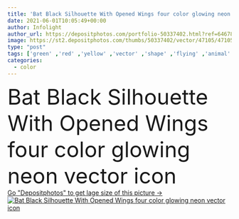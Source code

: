 ```yaml
---
title: 'Bat Black Silhouette With Opened Wings four color glowing neon vector icon'
date: 2021-06-01T10:05:49+00:00
author: Infolight
author_url: https://depositphotos.com/portfolio-50337402.html?ref=64678756
image: https://st2.depositphotos.com/thumbs/50337402/vector/47105/471054484/api_thumb_450.jpg?forcejpeg=true
type: "post"
tags: ['green' ,'red' ,'yellow' ,'vector' ,'shape' ,'flying' ,'animal' ,'black' ,'silhouette' ,'animals' ,'icon' ,'night' ,'glow' ,'random' ,'wings' ,'bat' ,'logo' ,'neon' ,'eps' ,'premium' ]
categories: 
  - color
---
```

<div aling="center">
            <font size="60"> Bat Black Silhouette With Opened Wings four color glowing neon vector icon</font>   
</div>
<div>
    <a href='https://st2.depositphotos.com/thumbs/50337402/vector/47105/471054484/api_thumb_450.jpg?forcejpeg=true?ref=64678756' target=_blank > Go "Depositphotos" to get lage size of this picture ->
        <img href='https://st2.depositphotos.com/thumbs/50337402/vector/47105/471054484/api_thumb_450.jpg?forcejpeg=true?ref=64678756' src='https://st2.depositphotos.com/50337402/47105/v/950/depositphotos_471054484-stock-illustration-bat-black-silhouette-opened-wings.jpg?forcejpeg=true' alt='Bat Black Silhouette With Opened Wings four color glowing neon vector icon' >
    </a>
</div>
